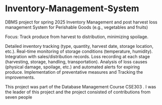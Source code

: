 # Inventory-Management-System
DBMS project for spring 2025 
Inventory Management and post harvest loss management System for Perishable Goods (e.g., vegetables and fruits)

Focus: Track produce from harvest to distribution, minimizing spoilage.


Detailed inventory tracking (type, quantity, harvest date, storage location, etc.).
Real-time monitoring of storage conditions (temperature, humidity).
Integration with sales/distribution records.
Loss recording at each stage (harvesting, storage, handling, transportation).
Analysis of loss causes (physical damage, spoilage, etc.) and automated alerts for expiring produce.
Implementation of preventative measures and Tracking the improvements. 

This project was part of the Database Management Course CSE303 . I was the leader of this project and the project consisted of  contributions from seven people
